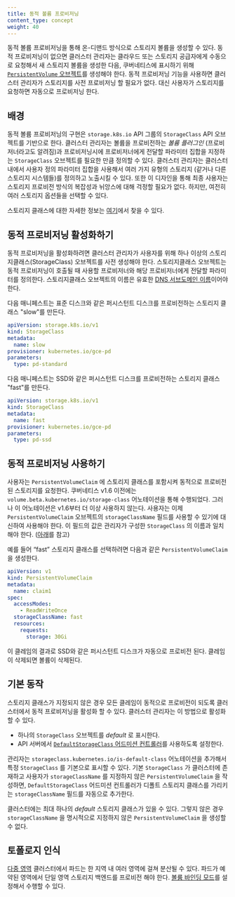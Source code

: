 ```yaml
---
title: 동적 볼륨 프로비저닝
content_type: concept
weight: 40
---
```


<!-- overview -->

동적 볼륨 프로비저닝을 통해 온-디맨드 방식으로 스토리지 볼륨을 생성할 수 있다.
동적 프로비저닝이 없으면 클러스터 관리자는 클라우드 또는 스토리지
공급자에게 수동으로 요청해서 새 스토리지 볼륨을 생성한 다음, 쿠버네티스에
표시하기 위해 [`PersistentVolume` 오브젝트](/ko/docs/concepts/storage/persistent-volumes/)를
생성해야 한다. 동적 프로비저닝 기능을 사용하면 클러스터 관리자가
스토리지를 사전 프로비저닝 할 필요가 없다. 대신 사용자가
스토리지를 요청하면 자동으로 프로비저닝 한다.




<!-- body -->

## 배경

동적 볼륨 프로비저닝의 구현은 `storage.k8s.io` API 그룹의 `StorageClass`
API 오브젝트를 기반으로 한다. 클러스터 관리자는 볼륨을 프로비전하는
*볼륨 플러그인* (프로비저너라고도 알려짐)과 프로비저닝시에 프로비저너에게
전달할 파라미터 집합을 지정하는 `StorageClass`
오브젝트를 필요한 만큼 정의할 수 있다.
클러스터 관리자는 클러스터 내에서 사용자 정의 파라미터 집합을
사용해서 여러 가지 유형의 스토리지 (같거나 다른 스토리지 시스템들)를
정의하고 노출시킬 수 있다. 또한 이 디자인을 통해 최종 사용자는
스토리지 프로비전 방식의 복잡성과 뉘앙스에 대해 걱정할 필요가 없다. 하지만,
여전히 여러 스토리지 옵션들을 선택할 수 있다.

스토리지 클래스에 대한 자세한 정보는
[여기](/docs/concepts/storage/storage-classes/)에서 찾을 수 있다.

## 동적 프로비저닝 활성화하기

동적 프로비저닝을 활성화하려면 클러스터 관리자가 사용자를 위해 하나 이상의 스토리지클래스(StorageClass)
오브젝트를 사전 생성해야 한다.
스토리지클래스 오브젝트는 동적 프로비저닝이 호출될 때 사용할 프로비저너와
해당 프로비저너에게 전달할 파라미터를 정의한다.
스토리지클래스 오브젝트의 이름은 유효한
[DNS 서브도메인 이름](/ko/docs/concepts/overview/working-with-objects/names/#dns-서브도메인-이름)이어야 한다.

다음 매니페스트는 표준 디스크와 같은 퍼시스턴트 디스크를 프로비전하는
스토리지 클래스 "slow"를 만든다.

```yaml
apiVersion: storage.k8s.io/v1
kind: StorageClass
metadata:
  name: slow
provisioner: kubernetes.io/gce-pd
parameters:
  type: pd-standard
```

다음 매니페스트는 SSD와 같은 퍼시스턴트 디스크를 프로비전하는
스토리지 클래스 "fast"를 만든다.

```yaml
apiVersion: storage.k8s.io/v1
kind: StorageClass
metadata:
  name: fast
provisioner: kubernetes.io/gce-pd
parameters:
  type: pd-ssd
```

## 동적 프로비저닝 사용하기

사용자는 `PersistentVolumeClaim` 에 스토리지 클래스를 포함시켜 동적으로 프로비전된
스토리지를 요청한다. 쿠버네티스 v1.6 이전에는 `volume.beta.kubernetes.io/storage-class`
어노테이션을 통해 수행되었다. 그러나 이 어노테이션은
v1.6부터 더 이상 사용하지 않는다. 사용자는 이제 `PersistentVolumeClaim` 오브젝트의
`storageClassName` 필드를 사용할 수 있기에 대신하여 사용해야 한다. 이 필드의 값은
관리자가 구성한 `StorageClass` 의 이름과
일치해야 한다. ([아래](#동적-프로비저닝-활성화하기)를 참고)

예를 들어 “fast” 스토리지 클래스를 선택하려면 다음과
같은 `PersistentVolumeClaim` 을 생성한다.

```yaml
apiVersion: v1
kind: PersistentVolumeClaim
metadata:
  name: claim1
spec:
  accessModes:
    - ReadWriteOnce
  storageClassName: fast
  resources:
    requests:
      storage: 30Gi
```

이 클레임의 결과로 SSD와 같은 퍼시스턴트 디스크가 자동으로
프로비전 된다. 클레임이 삭제되면 볼륨이 삭제된다.

## 기본 동작

스토리지 클래스가 지정되지 않은 경우 모든 클레임이 동적으로
프로비전이 되도록 클러스터에서 동적 프로비저닝을 활성화 할 수 있다. 클러스터 관리자는
이 방법으로 활성화 할 수 있다.

- 하나의 `StorageClass` 오브젝트를 *default* 로 표시한다.
- API 서버에서 [`DefaultStorageClass` 어드미션 컨트롤러](/docs/reference/access-authn-authz/admission-controllers/#defaultstorageclass)를
  사용하도록 설정한다.

관리자는 `storageclass.kubernetes.io/is-default-class` 어노테이션을
추가해서 특정 `StorageClass` 를 기본으로 표시할 수 있다.
기본 `StorageClass` 가 클러스터에 존재하고 사용자가
`storageClassName` 를 지정하지 않은 `PersistentVolumeClaim` 을
작성하면, `DefaultStorageClass` 어드미션 컨트롤러가 디폴트
스토리지 클래스를 가리키는 `storageClassName` 필드를 자동으로 추가한다.

클러스터에는 최대 하나의 *default* 스토리지 클래스가 있을 수 있다. 그렇지 않은 경우
`storageClassName` 을 명시적으로 지정하지 않은 `PersistentVolumeClaim` 을
생성할 수 없다.

## 토폴로지 인식

[다중 영역](/ko/docs/setup/best-practices/multiple-zones/) 클러스터에서 파드는 한 지역 내
여러 영역에 걸쳐 분산될 수 있다. 파드가 예약된 영역에서 단일 영역 스토리지 백엔드를
프로비전 해야 한다. [볼륨 바인딩 모드](/docs/concepts/storage/storage-classes/#volume-binding-mode)를
설정해서 수행할 수 있다.


